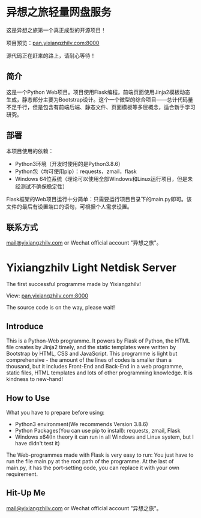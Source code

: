 # 异想之旅轻量网盘服务

这是异想之旅第一个真正成型的开源项目！

项目预览：[pan.yixiangzhilv.com:8000](http://pan.yixiangzhilv.com:8000/)

源代码正在赶来的路上，请耐心等待！

## 简介
这是一个Python Web项目。项目使用Flask编程，前端页面使用Jinja2模板动态生成，静态部分主要为Bootstrap设计。这个一个微型的综合项目——总计代码量不足千行，但是包含有前端后端、静态文件、页面模板等多层概念，适合新手学习研究。

## 部署
本项目使用的依赖：
- Python3环境（开发时使用的是Python3.8.6）
- Python包（均可使用pip）：requests，zmail，flask
- Windows 64位系统（理论可以使用全部Windows和Linux运行项目，但是未经测试不确保稳定性）

Flask框架的Web项目运行十分简单：只需要运行项目目录下的main.py即可。该文件的最后有设置端口的语句，可根据个人需求设置。


## 联系方式
[mail@yixiangzhilv.com](mailto:mail@yixiangzhilv.com) or Wechat official account "异想之旅"。

# Yixiangzhilv Light Netdisk Server

The first successful programme made by Yixiangzhilv!

View: [pan.yixiangzhilv.com:8000](http://pan.yixiangzhilv.com:8000/)

The source code is on the way, please wait!

## Introduce
This is a Python-Web programme. It powers by Flask of Python, the HTML file creates by Jinja2 timely, and the static templates were written by Bootstrap by HTML, CSS and JavaScript. This programme is light but comprehensive - the amount of the lines of codes is smaller than a thousand, but it includes Front-End and Back-End in a web programme, static files, HTML templates and lots of other programming knowledge. It is kindness to new-hand!

## How to Use

What you have to prepare before using:
- Python3 environment(We recommends Version 3.8.6)
- Python Packages(You can use pip to install): requests, zmail, Flask
- Windows x64(In theory it can run in all Windows and Linux system, but I have didn't test it)

The Web-programmes made with Flask is very easy to run: You just have to run the file main.py at the root path of the programme. At the last of main.py, it has the port-setting code, you can replace it with your own requirement.

## Hit-Up Me
[mail@yixiangzhilv.com](mailto:mail@yixiangzhilv.com)
or
Wechat official account "异想之旅"。
